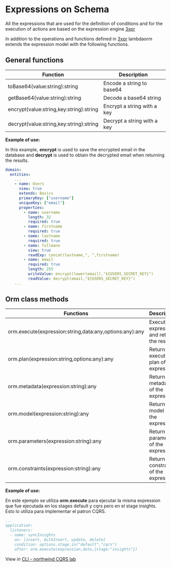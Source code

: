 # Expressions on Schema

All the expressions that are used for the definition of conditions and for the execution of actions are based on the expression engine [3xpr](https://www.npmjs.com/package/3xpr)

In addition to the operations and functions defined in [3xpr](https://www.npmjs.com/package/3xpr) lambdaorm extends the expression model with the following functions.

## General functions

| Function 																	| Description 														|
| ----------------------------------------- | --------------------------------------- |
| toBase64(value:string):string 						| Encode a string to base64 							|
| getBase64(value:string):string 						| Decode a base64 string 									|
| encrypt(value:string,key:string):string 	| Encrypt a string with a key 						|
| decrypt(value:string,key:string):string 	| Decrypt a string with a key 						|

**Example of use:**

In this example, **encrypt** is used to save the encrypted email in the database and **decrypt** is used to obtain the decrypted email when returning the results.

```yaml
domain:
  entities:
    ...
    - name: Users
      view: true
      extends: Basics
      primaryKey: ["username"]
      uniqueKey: ["email"]
      properties:
        - name: username
          length: 32
          required: true
        - name: firstname
          required: true
        - name: lastname
          required: true
        - name: fullmane
          view: true
          readExp: concat(lastname,", ",firstname)
        - name: email
          required: true
          length: 255
          writeValue: encrypt(lower(email),"${USERS_SECRET_KEY}")
          readValue: decrypt(email,"${USERS_SECRET_KEY}")
    ...      
```

## **Orm** class methods

| Functions 																										| Description 																			|
| --------------------------------------------------------- | ------------------------------------------------------|
| orm.execute(expression:string,data:any,options:any):any 	| Execute an expression and return the result 					|
| orm.plan(expression:string,options:any):any 							| Return the execution plan of the expression 					|
| orm.metadata(expression:string):any 											| Return the metadata of the expression 								|
| orm.model(expression:string):any 													| Return the model of the expression 										|
| orm.parameters(expression:string):any 										| Return the parameters of the expression 							|
| orm.constraints(expression:string):any 										| Return the constraints of the expression 							|

**Example of use:**

En este ejemplo se utiliza **orm.execute** para ejecutar la misma expression que fue ejecutada en los stages default y cqrs pero en el stage insights.
Esto lo utiliza para implementar el patron CQRS.

```yaml
...
application:
  listeners:
  - name: syncInsights
    on: [insert, bulkInsert, update, delete]
    condition: options.stage.in("default","cqrs")
    after: orm.execute(expression,data,{stage:"insights"}) 
```

View in [CLI - northwind CQRS lab](https://github.com/lambda-orm/lambdaorm-labs/tree/main/labs/cli/08-northwind-cqrs)
